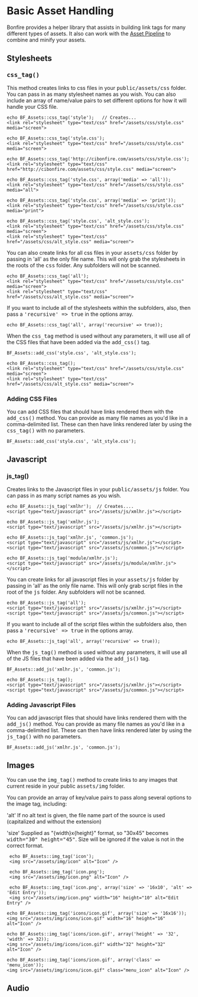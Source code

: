 # Basic Asset Handling

Bonfire provides a helper library that assists in building link tags for many different types of assets. It also can work with the [Asset Pipeline](/admin/help/Developer.Assets_Pipeline) to combine and minify your assets.

## Stylesheets

### <tt>css_tag()</tt>

This method creates links to css files in your <tt>public/assets/css</tt> folder. You can pass in as many stylesheet names as you wish. You can also include an array of name/value pairs to set different options for how it will handle your CSS file.

    echo BF_Assets::css_tag('style');	// Creates...
    <link rel="stylesheet" type="text/css" href="/assets/css/style.css" media="screen">

    echo BF_Assets::css_tag('style.css');
    <link rel="stylesheet" type="text/css" href="/assets/css/style.css" media="screen">

    echo BF_Assets::css_tag('http://cibonfire.com/assets/css/style.css');
    <link rel="stylesheet" type="text/css" href="http://cibonfire.com/assets/css/style.css" media="screen">

    echo BF_Assets::css_tag('style.css', array('media' => 'all'));
    <link rel="stylesheet" type="text/css" href="/assets/css/style.css" media="all">

    echo BF_Assets::css_tag('style.css', array('media' => 'print'));
    <link rel="stylesheet" type="text/css" href="/assets/css/style.css" media="print">

    echo BF_Assets::css_tag('style.css', 'alt_style.css');
    <link rel="stylesheet" type="text/css" href="/assets/css/style.css" media="screen">
    <link rel="stylesheet" type="text/css" href="/assets/css/alt_style.css" media="screen">

You can also create links for all css files in your <tt>assets/css</tt> folder by passing in 'all' as the only file name. This will only grab the stylesheets in the roots of the <tt>css</tt> folder. Any subfolders will not be scanned.

    echo BF_Assets::css_tag('all');
    <link rel="stylesheet" type="text/css" href="/assets/css/style.css" media="screen">
    <link rel="stylesheet" type="text/css" href="/assets/css/alt_style.css" media="screen">

If you want to include all of the stylesheets within the subfolders, also, then pass a <tt>'recursive' => true</tt> in the options array.

    echo BF_Assets::css_tag('all', array('recursive' => true));

When the <tt>css_tag</tt> method is used without any parameters, it will use all of the CSS files that have been added via the <tt>add_css()</tt> tag.

	BF_Assets::add_css('style.css', 'alt_style.css');

    echo BF_Assets::css_tag();
    <link rel="stylesheet" type="text/css" href="/assets/css/style.css" media="screen">
    <link rel="stylesheet" type="text/css" href="/assets/css/alt_style.css" media="screen">

### Adding CSS Files

You can add CSS files that should have links rendered them with the <tt>add_css()</tt> method. You can provide as many file names as you'd like in a comma-delimited list. These can then have links rendered later by using the <tt>css_tag()</tt> with no parameters.

    BF_Assets::add_css('style.css', 'alt_style.css');

## Javascript

### js_tag()

Creates links to the Javascript files in your <tt>public/assets/js</tt> folder. You can pass in as many script names as you wish.

    echo BF_Assets::js_tag('xmlhr');  // Creates....
    <script type="text/javascript" src="/assets/js/xmlhr.js"></script>

    echo BF_Assets::js_tag('xmlhr.js');
    <script type="text/javascript" src="/assets/js/xmlhr.js"></script>

    echo BF_Assets::js_tag('xmlhr.js', 'common.js');
    <script type="text/javascript" src="/assets/js/xmlhr.js"></script>
    <script type="text/javascript" src="/assets/js/common.js"></script>

    echo BF_Assets::js_tag('module/xmlhr.js');
    <script type="text/javascript" src="/assets/js/module/xmlhr.js"></script>

You can create links for all javascript files in your <tt>assets/js</tt> folder by passing in 'all' as the only file name. This will only grab script files in the root of the <tt>js</tt> folder. Any subfolders will not be scanned.

    echo BF_Assets::js_tag('all');
    <script type="text/javascript" src="/assets/js/xmlhr.js"></script>
    <script type="text/javascript" src="/assets/js/common.js"></script>

If you want to include all of the script files within the subfolders also, then pass a <tt>'recursive' => true</tt> in the options array.

    echo BF_Assets::js_tag('all', array('recursive' => true));

When the <tt>js_tag()</tt> method is used without any parameters, it will use all of the JS files that have been added via the <tt>add_js()</tt> tag.

    BF_Assets::add_js('xmlhr.js', 'common.js');

    echo BF_Assets::js_tag();
    <script type="text/javascript" src="/assets/js/xmlhr.js"></script>
    <script type="text/javascript" src="/assets/js/common.js"></script>

### Adding Javascript Files

You can add javascript files that should have links rendered them with the <tt>add_js()</tt> method. You can provide as many file names as you'd like in a comma-delimited list. These can then have links rendered later by using the <tt>js_tag()</tt> with no parameters.

    BF_Assets::add_js('xmlhr.js', 'common.js');

## Images

You can use the <tt>img_tag()</tt> method to create links to any images that current reside in your public <tt>assets/img</tt> folder.

You can provide an array of key/value pairs to pass along several options to the image tag, including:

'alt' If no alt text is given, the file name part of the source is used (capitalized and without the extension)

'size' Supplied as "{width}x{height}" format, so "30x45" becomes <tt>width="30" height="45"</tt>. Size will be ignored if the value is not in the correct format.


     echo BF_Assets::img_tag('icon');
     <img src="/assets/img/icon" alt="Icon" />

     echo BF_Assets::img_tag('icon.png');
     <img src="/assets/img/icon.png" alt="Icon" />

     echo BF_Assets::img_tag('icon.png', array('size' => '16x10', 'alt' => 'Edit Entry'));
     <img src="/assets/img/icon.png" width="16" height="10" alt="Edit Entry" />

    echo BF_Assets::img_tag('icons/icon.gif', array('size' => '16x16'));
    <img src="/assets/img/icons/icon.gif" width="16" height="16" alt="Icon" />

    echo BF_Assets::img_tag('icons/icon.gif', array('height' => '32', 'width' => 32));
    <img src="/assets/img/icons/icon.gif" width="32" height="32" alt="Icon" />

    echo BF_Assets::img_tag('icons/icon.gif', array('class' => 'menu_icon'));
    <img src="/assets/img/icons/icon.gif" class="menu_icon" alt="Icon" />


## Audio

